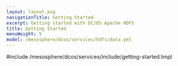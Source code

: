 ```yaml
---
layout: layout.pug
navigationTitle: Getting Started 
excerpt: Getting started with DC/OS Apache HDFS
title: Getting Started 
menuWeight: 5
model: /mesosphere/dcos/services/hdfs/data.yml
---
```


#include /mesosphere/dcos/services/include/getting-started.tmpl
